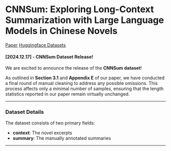 # **CNNSum: Exploring Long-Context Summarization with Large Language Models in Chinese Novels**

[Paper](https://arxiv.org/abs/2412.02819)    [Huggingface Datasets](https://huggingface.co/datasets/CxsGHost/CNNSum)

#### **[2024.12.17] - CNNSum Dataset Release!**

We are excited to announce the release of the **CNNSum dataset**!

As outlined in **Section 3.1** and **Appendix E** of our paper, we have conducted a final round of manual cleaning to address any possible omissions. This process affects only a minimal number of samples, ensuring that the length statistics reported in our paper remain virtually unchanged.

---

### **Dataset Details**

The dataset consists of two primary fields:

- **context**: The novel excerpts
- **summary**: The manually annotated summaries

---
